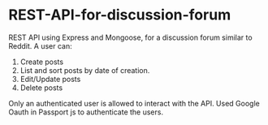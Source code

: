 # REST-API-for-discussion-forum

REST API using Express and Mongoose, for a discussion forum similar to Reddit. A user can:

1. Create posts
2. List and sort posts by date of creation.
3. Edit/Update posts
4. Delete posts

Only an authenticated user is allowed to interact with the API. Used Google Oauth in Passport js to authenticate the users.
